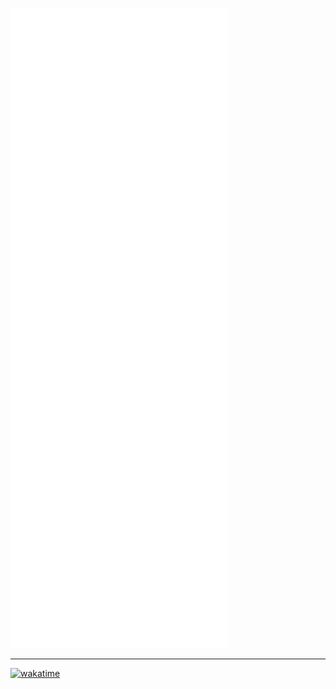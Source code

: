 ![Metrics](https://github.com/isaackenyon/isaackenyon/blob/main/github-metrics.svg)

---

<!-- ![counter](https://enmwzdibud15tj4.m.pipedream.net) -->
[![wakatime](https://wakatime.com/badge/user/26b4fdab-e8a8-4f3c-b996-801e991732aa.svg)](https://wakatime.com/@26b4fdab-e8a8-4f3c-b996-801e991732aa)
